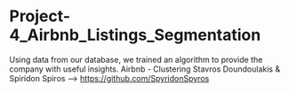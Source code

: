 # Project-4_Airbnb_Listings_Segmentation
Using data from our database, we trained an algorithm to provide the company with useful insights.
Airbnb - Clustering Stavros Doundoulakis & Spiridon Spiros --> https://github.com/SpyridonSpyros
